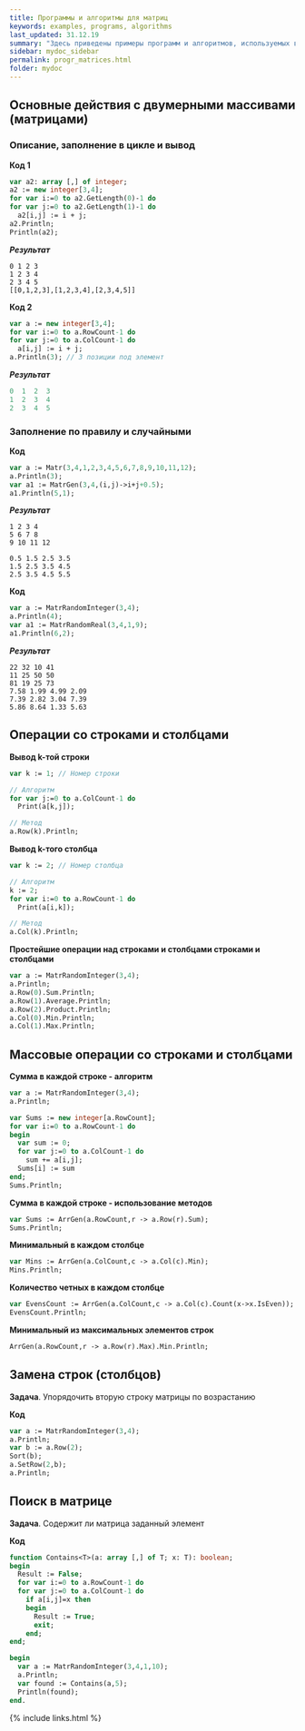 ```yaml
---
title: Программы и алгоритмы для матриц
keywords: examples, programs, algorithms
last_updated: 31.12.19
summary: "Здесь приведены примеры программ и алгоритмов, используемых в курсе Основы программирования для студентов 1 курса ФИИТ мехмата ЮФУ"
sidebar: mydoc_sidebar
permalink: progr_matrices.html
folder: mydoc
---
```


<script src="//i.upmath.me/latex.js"></script>


##  Основные действия с двумерными массивами (матрицами)


### Описание, заполнение в цикле и вывод 

**Код 1** 
```pascal
var a2: array [,] of integer;
a2 := new integer[3,4];
for var i:=0 to a2.GetLength(0)-1 do
for var j:=0 to a2.GetLength(1)-1 do
  a2[i,j] := i + j;
a2.Println;
Println(a2); 
```

***Результат***
```
0 1 2 3
1 2 3 4
2 3 4 5
[[0,1,2,3],[1,2,3,4],[2,3,4,5]]
```

**Код 2** 

```pascal
var a := new integer[3,4];
for var i:=0 to a.RowCount-1 do
for var j:=0 to a.ColCount-1 do
  a[i,j] := i + j;
a.Println(3); // 3 позиции под элемент
```

***Результат*** 
```pascal
0  1  2  3
1  2  3  4
2  3  4  5
```

### Заполнение по правилу и случайными

**Код**

```pascal
var a := Matr(3,4,1,2,3,4,5,6,7,8,9,10,11,12);
a.Println(3);
var a1 := MatrGen(3,4,(i,j)->i+j+0.5);
a1.Println(5,1);
```

***Результат*** 
```
1 2 3 4
5 6 7 8
9 10 11 12

0.5 1.5 2.5 3.5
1.5 2.5 3.5 4.5
2.5 3.5 4.5 5.5
```

**Код**

```pascal
var a := MatrRandomInteger(3,4);
a.Println(4);
var a1 := MatrRandomReal(3,4,1,9);
a1.Println(6,2);
```

***Результат*** 
```
22 32 10 41
11 25 50 50
81 19 25 73
7.58 1.99 4.99 2.09
7.39 2.82 3.04 7.39
5.86 8.64 1.33 5.63
```

## Операции со строками и столбцами

**Вывод k-той строки**

```pascal
var k := 1; // Номер строки

// Алгоритм
for var j:=0 to a.ColCount-1 do
  Print(a[k,j]);

// Метод
a.Row(k).Println;
```

**Вывод k-того столбца** 

```pascal
var k := 2; // Номер столбца

// Алгоритм
k := 2;
for var i:=0 to a.RowCount-1 do
  Print(a[i,k]);

// Метод
a.Col(k).Println;
```

**Простейшие операции над строками и столбцами строками и столбцами** 

```pascal
var a := MatrRandomInteger(3,4);
a.Println;
a.Row(0).Sum.Println;
a.Row(1).Average.Println;
a.Row(2).Product.Println;
a.Col(0).Min.Println;
a.Col(1).Max.Println;
```

## Массовые операции со строками и столбцами

**Сумма в каждой строке - алгоритм** 

```pascal
var a := MatrRandomInteger(3,4);
a.Println;

var Sums := new integer[a.RowCount];
for var i:=0 to a.RowCount-1 do
begin
  var sum := 0;
  for var j:=0 to a.ColCount-1 do
    sum += a[i,j];
  Sums[i] := sum
end;
Sums.Println;
```

**Сумма в каждой строке - использование методов** 

```pascal
var Sums := ArrGen(a.RowCount,r -> a.Row(r).Sum);
Sums.Println;
```

**Минимальный в каждом столбце** 

```pascal
var Mins := ArrGen(a.ColCount,c -> a.Col(c).Min);
Mins.Println;
```

**Количество четных в каждом столбце** 

```pascal
var EvensCount := ArrGen(a.ColCount,c -> a.Col(c).Count(x->x.IsEven));
EvensCount.Println;
```

**Минимальный из максимальных элементов строк** 

```pascal
ArrGen(a.RowCount,r -> a.Row(r).Max).Min.Println;
```

## Замена строк (столбцов)

**Задача**. Упорядочить вторую строку матрицы по возрастанию

**Код**
```pascal
var a := MatrRandomInteger(3,4);
a.Println;
var b := a.Row(2);
Sort(b);
a.SetRow(2,b);
a.Println;
```

## Поиск в матрице

**Задача**. Содержит ли матрица заданный элемент

**Код**
```pascal
function Contains<T>(a: array [,] of T; x: T): boolean;
begin
  Result := False;
  for var i:=0 to a.RowCount-1 do
  for var j:=0 to a.ColCount-1 do
    if a[i,j]=x then
    begin
      Result := True;
      exit;
    end;
end;

begin
  var a := MatrRandomInteger(3,4,1,10);
  a.Println;
  var found := Contains(a,5);
  Println(found);
end.
```

{% include links.html %}
